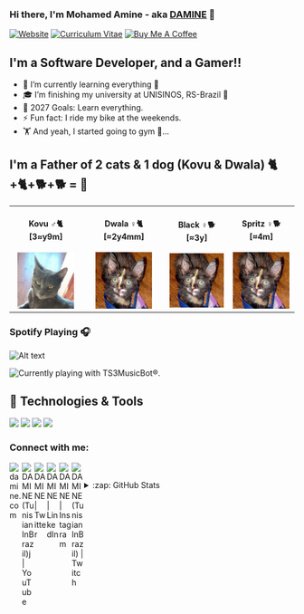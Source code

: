 ### Hi there, I'm Mohamed Amine - aka [DAMINE][website] 👋

[![Website](https://img.shields.io/website?label=damine.tn&style=for-the-badge&url=https://damine.tn)](https://damine.tn) [![Curriculum Vitae](https://img.shields.io/website?label=cv.damine.tn&style=for-the-badge&url=https://cv.damine.tn)](https://cv.damine.tn) <a href="https://www.buymeacoffee.com/damine" target="_blank"><img width="150px" height="40px" src="https://cdn.buymeacoffee.com/buttons/v2/default-red.png" alt="Buy Me A Coffee" /></a>

## I'm a Software Developer, and a Gamer!!

- 🌱 I’m currently learning everything 🤣
- 🎓 I’m finishing my university at UNISINOS, RS-Brazil 💪
- 🥅 2027 Goals: Learn everything.
- ⚡ Fun fact: I ride my bike at the weekends.
- 🏋️ And yeah, I started going to gym 😬...


## I'm a Father of 2 cats & 1 dog (Kovu & Dwala) 🐈+🐈+🐕+🐕  = 🤯

<!--<img src="https://raw.githubusercontent.com/daminebenq/daminebenq/master/imgs/cats_github.jpeg" width="854px;" alt="MY BABIES"/> -->
<table align="center" style="border: none;">
  <tr>
    <td align="center">
      <h4>Kovu ♂🐈 [3≈y9m]</h4>
        <img src="https://raw.githubusercontent.com/daminebenq/daminebenq/master/imgs/kovu_github.jpeg" width="100px;" alt="Kovu"/>
        <br />
    </td>
    <td align="center">
      <h4>Dwala ♀️🐈 [≈2y4mm]</h4>
        <img src="https://raw.githubusercontent.com/daminebenq/daminebenq/master/imgs/dwala_github.jpeg" width="100px;" alt="Dwala"/>
        <br />
    </td>
    <td align="center">
      <h4>Black ♀️🐕 [≈3y]</h4>
        <img src="https://raw.githubusercontent.com/daminebenq/daminebenq/master/imgs/dwala_github.jpeg" width="100px;" alt="Dwala"/>
        <br />
    </td>
    <td align="center">
      <h4>Spritz ♀️🐕 [≈4m]</h4>
        <img src="https://raw.githubusercontent.com/daminebenq/daminebenq/master/imgs/dwala_github.jpeg" width="100px;" alt="Dwala"/>
        <br />
    </td>
    <!--<td align="center">
      <h4>Black ♂🐕 [≈4m]</h4>
        <img src="https://user-images.githubusercontent.com/5144311/117874919-f8cd7980-b277-11eb-9659-d6f67d2048f9.png" width="100px;" alt="Black"/>
        <br />
    </td>-->
  </tr>
</table>

### Spotify Playing 🎧

![Alt text](https://spotify-recently-played-readme.vercel.app/api?user=tl90kbd8txx11xwbdblqu1t1i)

<img style="max-width: 300px;" src="http://88.214.58.107:1232/currentavatar" alt="Currently playing with TS3MusicBot®." title="Currently playing with TS3MusicBot®." />

## 🔧 Technologies & Tools
![](https://img.shields.io/badge/OS-Linux-informational?style=flat&logo=linux&logoColor=white&color=2bbc8a)
![](https://img.shields.io/badge/Code-JavaScript-informational?style=flat&logo=javascript&logoColor=white&color=2bbc8a)
![](https://img.shields.io/badge/Shell-Bash-informational?style=flat&logo=gnu-bash&logoColor=white&color=2bbc8a)
![](https://img.shields.io/badge/Tools-Docker-informational?style=flat&logo=docker&logoColor=white&color=2bbc8a)

### Connect with me:

[<img align="left" alt="damine.com" width="22px" src="https://icons.iconarchive.com/icons/treetog/junior/128/earth-icon.png" />][website]
[<img align="left" alt="DAMINE (TunisianInBrazil)j | YouTube" width="22px" src="https://icons.iconarchive.com/icons/dakirby309/simply-styled/128/YouTube-icon.png" />][youtube]
[<img align="left" alt="DAMINE | Twitter" width="22px" src="https://icons.iconarchive.com/icons/bokehlicia/pacifica/128/twitter-icon.png" />][twitter]
[<img align="left" alt="DAMINE | LinkedIn" width="22px" src="https://icons.iconarchive.com/icons/limav/flat-gradient-social/128/Linkedin-icon.png" />][linkedin]
[<img align="left" alt="DAMINE | Instagram" width="22px" src="https://www.iconninja.com/files/268/699/635/instagram-icon.png" />][instagram]
[<img align="left" alt="DAMINE (TunisianInBrazil) | Twitch" width="22px" src="https://icons.iconarchive.com/icons/papirus-team/papirus-apps/128/gnome-twitch-icon.png" />][twitch]
<br />

<details>
  <summary>:zap: GitHub Stats</summary>

  <a href="https://github.com/daminebenq/daminebenq">
    <img align="center" src="https://github-readme-stats.vercel.app/api/top-langs/?username=daminebenq&title_color=ffffff&text_color=c9cacc&icon_color=2bbc8a&bg_color=1d1f21" />
  </a>
  <a href="https://github.com/daminebenq/daminebenq">
    <img align="center" src="https://github-readme-stats.vercel.app/api?username=daminebenq&show_icons=true&line_height=27&count_private=true&title_color=ffffff&text_color=c9cacc&icon_color=2bbc8a&bg_color=1d1f21" alt="daminebenq's GitHub Stats" />
  </a>

</details>

[website]: https://damine.tn
[linkedin]: https://linkedin.com/in/damine-bens
[facebook]: https://facebook.com/damine.wtf
[instagram]: https://instagram.com/damine.js
[twitch]: https://twitch.com/tunisianinbrazil
[youtube]: https://youtube.com/tunisianinbrazil
[twitter]: https://twitter.com/daminebenz
